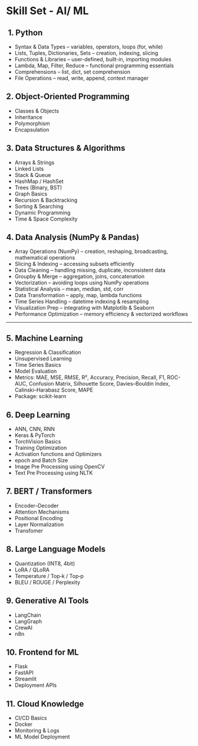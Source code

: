 # Skill Set - AI/ ML

##  1. Python

* Syntax & Data Types – variables, operators, loops (for, while)
* Lists, Tuples, Dictionaries, Sets – creation, indexing, slicing
* Functions & Libraries – user-defined, built-in, importing modules
* Lambda, Map, Filter, Reduce – functional programming essentials
* Comprehensions – list, dict, set comprehension
* File Operations – read, write, append, context manager

## 2. Object-Oriented Programming

* Classes & Objects
* Inheritance
* Polymorphism
* Encapsulation

## 3. Data Structures & Algorithms

* Arrays & Strings
* Linked Lists
* Stack & Queue
* HashMap / HashSet
* Trees (Binary, BST)
* Graph Basics
* Recursion & Backtracking
* Sorting & Searching
* Dynamic Programming
* Time & Space Complexity

## 4. Data Analysis (NumPy & Pandas)

* Array Operations (NumPy) – creation, reshaping, broadcasting, mathematical operations
* Slicing & Indexing – accessing subsets efficiently
* Data Cleaning – handling missing, duplicate, inconsistent data
* Groupby & Merge – aggregation, joins, concatenation
* Vectorization – avoiding loops using NumPy operations
* Statistical Analysis – mean, median, std, corr
* Data Transformation – apply, map, lambda functions
* Time Series Handling – datetime indexing & resampling
* Visualization Prep – integrating with Matplotlib & Seaborn
* Performance Optimization – memory efficiency & vectorized workflows

---

## 5. Machine Learning

* Regression & Classification
* Unsupervised Learning
* Time Series Basics
* Model Evaluation
* Metrics: MAE, MSE, RMSE, R², Accuracy, Precision, Recall, F1, ROC-AUC, Confusion Matrix, Silhouette Score, Davies–Bouldin Index, Calinski–Harabasz Score, MAPE
* Package: scikit-learn


## 6. Deep Learning

* ANN, CNN, RNN
* Keras & PyTorch
* TorchVision Basics
* Training Optimization
* Activation functions and Optimizers
* epoch and Batch Size
* Image Pre Processing using OpenCV
* Text Pre Processing using NLTK

## 7. BERT / Transformers

* Encoder–Decoder
* Attention Mechanisms
* Positional Encoding
* Layer Normalization
* Transfomer

## 8. Large Language Models

* Quantization (INT8, 4bit)
* LoRA / QLoRA
* Temperature / Top‑k / Top‑p
* BLEU / ROUGE / Perplexity


## 9. Generative AI Tools

* LangChain
* LangGraph
* CrewAI
* n8n

## 10. Frontend for ML

* Flask
* FastAPI
* Streamlit
* Deployment APIs

## 11. Cloud Knowledge

* CI/CD Basics
* Docker
* Monitoring & Logs
* ML Model Deployment
